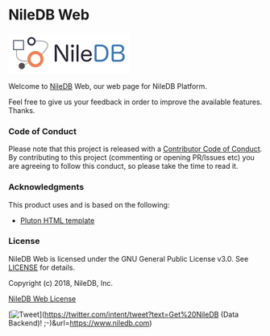 # NileDB Web

![logo](logo.png)

Welcome to [NileDB](https://niledb.com) Web, our web page for NileDB Platform.

Feel free to give us your feedback in order to improve the available features. Thanks.

### Code of Conduct

Please note that this project is released with a [Contributor Code of Conduct](CODE_OF_CONDUCT.md).
By contributing to this project (commenting or opening PR/Issues etc) you are agreeing to follow this conduct, so please
take the time to read it. 

### Acknowledgments

This product uses and is based on the following:
* [Pluton HTML template](https://www.graphberry.com/item/pluton-single-page-bootstrap-html-template)

### License

NileDB Web is licensed under the GNU General Public License v3.0. See [LICENSE](LICENSE.txt) for details.

Copyright (c) 2018, NileDB, Inc.

[NileDB Web License](LICENSE.txt)

[![Tweet](https://img.shields.io/twitter/url/http/shields.io.svg?style=social)](https://twitter.com/intent/tweet?text=Get%20NileDB (Data Backend)! ;-)&url=https://www.niledb.com)